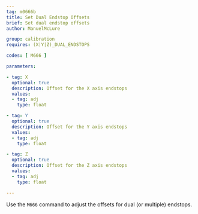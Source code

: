 ```yaml
---
tag: m0666b
title: Set Dual Endstop Offsets
brief: Set dual endstop offsets
author: ManuelMcLure

group: calibration
requires: (X|Y|Z)_DUAL_ENDSTOPS

codes: [ M666 ]

parameters:

- tag: X
  optional: true
  description: Offset for the X axis endstops
  values:
  - tag: adj
    type: float

- tag: Y
  optional: true
  description: Offset for the Y axis endstops
  values:
  - tag: adj
    type: float

- tag: Z
  optional: true
  description: Offset for the Z axis endstops
  values:
  - tag: adj
    type: float

---
```


Use the `M666` command to adjust the offsets for dual (or multiple) endstops.
